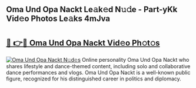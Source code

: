 ## Oma Und Opa Nackt Le𝚊k𝚎d N𝚞𝚍e - Part-yKk Vid𝚎o Photos Le𝚊ks 4mJva

# <h2><a href="http://fb6eix.evod.top/?m=Oma+Und+Opa+Nackt">🔗 👉🔴 Oma Und Opa Nackt Vid𝚎o Ph𝚘t𝚘s</a></h2>

[![Oma Und Opa Nackt N𝚞d𝚎s](https://i.imgur.com/8V9OHl7.gif)](http://fb6eix.evod.top/?m=Oma+Und+Opa+Nackt)
Online personality Oma Und Opa Nackt who shares lifestyle and dance-themed content, including solo and collaborative dance performances and vlogs. Oma Und Opa Nackt is a well-known public figure, recognized for his distinguished career in politics and diplomacy. 
